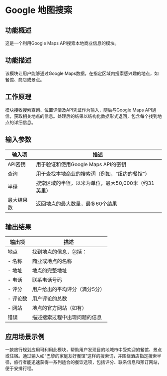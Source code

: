 # Google 地图搜索

## 功能概述
这是一个利用Google Maps API搜索本地商业信息的模块。

## 功能描述
该模块让用户能够通过Google Maps数据，在指定区域内搜索感兴趣的地点，如餐馆、商店或景点。

## 工作原理
模块接收搜索查询、位置详情及API凭证作为输入，随后与Google Maps API通信，获取相关地点的信息。处理后的结果以结构化数据形式返回，包含每个找到地点的详细信息。

## 输入参数
| 输入项 | 描述 |
|-------|-------------|
| API密钥 | 用于验证和使用Google Maps API的密钥 |
| 查询 | 用于查找本地商业的搜索词（例如，“纽约的餐馆”） |
| 半径 | 搜索区域的半径，以米为单位，最大50,000米（约31英里） |
| 最大结果数 | 返回地点的最大数量，最多60个结果 |

## 输出结果
| 输出项 | 描述 |
|--------|-------------|
| 地点 | 找到地点的信息，包括： |
| - 名称 | 商业或地点的名称 |
| - 地址 | 地点的完整地址 |
| - 电话 | 联系电话号码 |
| - 评分 | 用户给出的平均评分（满分5分） |
| - 评论数 | 用户评论的总数 |
| - 网站 | 地点的官方网站（如有） |
| 错误 | 描述搜索过程中出现问题的信息 |

## 应用场景示例
一款旅行规划应用可利用此模块，帮助用户发现目的地城市中受欢迎的餐馆、景点或住宿。通过输入如“巴黎的家庭友好餐馆”这样的搜索词，并围绕酒店指定搜索半径，旅行者能迅速获得一系列适合的餐饮选项，包括评分、联系信息和预订网站，便于安排行程。
